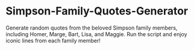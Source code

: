 # Simpson-Family-Quotes-Generator
Generate random quotes from the beloved Simpson family members, including Homer, Marge, Bart, Lisa, and Maggie. Run the script and enjoy iconic lines from each family member!
